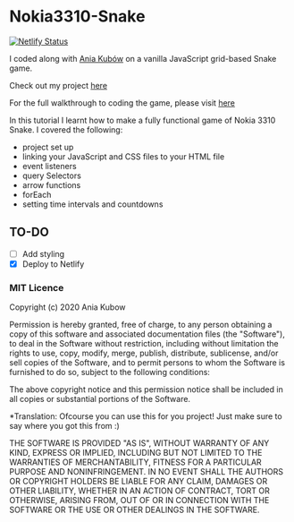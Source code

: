 # Nokia3310-Snake

[![Netlify Status](https://api.netlify.com/api/v1/badges/a0b8f0da-f2f6-4f98-bb7e-9d8c72a9e457/deploy-status)](https://app.netlify.com/sites/gab-snake-game/deploys)

I coded along with [Ania Kubów](https://github.com/kubowania) on a vanilla JavaScript grid-based Snake game.

Check out my project [here](https://gab-snake-game.netlify.app/)

For the full walkthrough to coding the game, please visit [here](https://www.youtube.com/watch?v=rui2tRRVtc0)

In this tutorial I learnt how to make a fully functional game of Nokia 3310 Snake. I covered the following:

* project set up
* linking your JavaScript and CSS files to your HTML file
* event listeners
* query Selectors
* arrow functions
* forEach
* setting time intervals and countdowns

## TO-DO

- [ ] Add styling
- [x] Deploy to Netlify

### MIT Licence

Copyright (c) 2020 Ania Kubow

Permission is hereby granted, free of charge, to any person obtaining a copy of this software and associated documentation files (the "Software"), to deal in the Software without restriction, including without limitation the rights to use, copy, modify, merge, publish, distribute, sublicense, and/or sell copies of the Software, and to permit persons to whom the Software is furnished to do so, subject to the following conditions:

The above copyright notice and this permission notice shall be included in all copies or substantial portions of the Software.

*Translation: Ofcourse you can use this for you project! Just make sure to say where you got this from :)

THE SOFTWARE IS PROVIDED "AS IS", WITHOUT WARRANTY OF ANY KIND, EXPRESS OR IMPLIED, INCLUDING BUT NOT LIMITED TO THE WARRANTIES OF MERCHANTABILITY, FITNESS FOR A PARTICULAR PURPOSE AND NONINFRINGEMENT. IN NO EVENT SHALL THE AUTHORS OR COPYRIGHT HOLDERS BE LIABLE FOR ANY CLAIM, DAMAGES OR OTHER LIABILITY, WHETHER IN AN ACTION OF CONTRACT, TORT OR OTHERWISE, ARISING FROM, OUT OF OR IN CONNECTION WITH THE SOFTWARE OR THE USE OR OTHER DEALINGS IN THE SOFTWARE.
